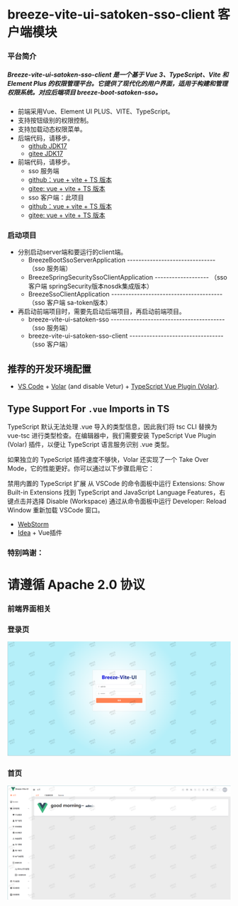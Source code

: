 # breeze-vite-ui-satoken-sso-client 客户端模块

### 平台简介

##### Breeze-vite-ui-satoken-sso-client 是一个基于 Vue 3、TypeScript、Vite 和 Element Plus 的权限管理平台。它提供了现代化的用户界面，适用于构建和管理权限系统。对应后端项目 breeze-boot-satoken-sso。

- 前端采用Vue、Element UI PLUS、VITE、TypeScript。
- 支持按钮级别的权限控制。
- 支持加载动态权限菜单。
- 后端代码，请移步。
  - [github JDK17](https://github.com/breeze-boot/breeze-boot-satoken-sso.git)
  - [gitee JDK17](https://gitee.com/breeze-boot/breeze-boot-satoken-sso.git)
- 前端代码，请移步。
  - sso 服务端
  - [github：vue + vite + TS 版本](https://github.com/breeze-boot/breeze-vite-ui-satoken-sso.git)
  - [gitee: vue + vite + TS 版本](https://gitee.com/breeze-boot/breeze-vite-ui-satoken-sso.git)
  - sso 客户端：此项目
  - [github：vue + vite + TS 版本](https://github.com/breeze-boot/breeze-vite-ui-satoken-sso.git)
  - [gitee: vue + vite + TS 版本](https://gitee.com/breeze-boot/breeze-vite-ui-satoken-sso.git)

### 启动项目
- 分别启动server端和要运行的client端。
  - BreezeBootSsoServerApplication ------------------------------- （sso 服务端）
  - BreezeSpringSecuritySsoClientApplication ------------------- （sso 客户端 springSecurity版本nosdk集成版本）
  - BreezeSsoClientApplication --------------------------------------- （sso 客户端 sa-token版本）
- 再启动前端项目时，需要先启动后端项目，再启动前端项目。
  - breeze-vite-ui-satoken-sso ---------------------------------------- （sso 服务端）
  - breeze-vite-ui-satoken-sso-client ---------------------------------（sso 客户端）

## 推荐的开发环境配置

- [VS Code](https://code.visualstudio.com/) + [Volar](https://marketplace.visualstudio.com/items?itemName=Vue.volar) (and disable Vetur) + [TypeScript Vue Plugin (Volar)](https://marketplace.visualstudio.com/items?itemName=Vue.vscode-typescript-vue-plugin).

## Type Support For `.vue` Imports in TS

TypeScript 默认无法处理 .vue 导入的类型信息，因此我们将 tsc CLI 替换为 vue-tsc 进行类型检查。在编辑器中，我们需要安装 TypeScript Vue Plugin (Volar) 插件，以便让 TypeScript 语言服务识别 .vue 类型。

如果独立的 TypeScript 插件速度不够快，Volar 还实现了一个 Take Over Mode，它的性能更好。你可以通过以下步骤启用它：

禁用内置的 TypeScript 扩展
从 VSCode 的命令面板中运行 Extensions: Show Built-in Extensions
找到 TypeScript and JavaScript Language Features，右键点击并选择 Disable (Workspace)
通过从命令面板中运行 Developer: Reload Window 重新加载 VSCode 窗口。

- [WebStorm](https://www.jetbrains.com/webstorm/download)
- [Idea](https://www.jetbrains.com/idea/download) + Vue插件


### 特别鸣谢：

# 请遵循 Apache 2.0 协议

### 前端界面相关

### 登录页

![login.png](doc/images/login.png)

### 首页

![home.png](doc/images/home.png)
